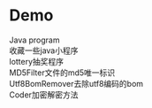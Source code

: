 ﻿Demo
====

Java program <br>
收藏一些java小程序<br>
lottery抽奖程序<br>
MD5Filter文件的md5唯一标识<br>
Utf8BomRemover去除utf8编码的bom<br>
Coder加密解密方法<br>